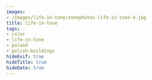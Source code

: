 ```yaml
---
images:
- /images/life-in-tone/zonephotos-life-in-tone-4.jpg
title: life-in-tone
tags:
- color
- life-in-tone
- poland
- polish-buildings
hideExif: true
hideTitle: true
hideDate: true
---
```

